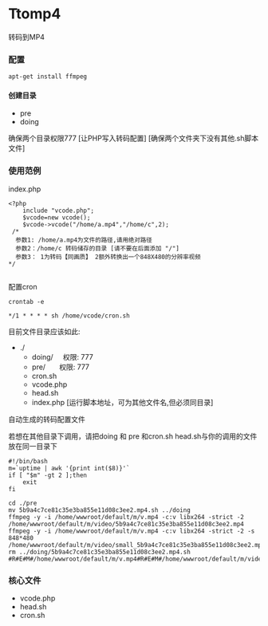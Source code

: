 # Ttomp4
转码到MP4

### 配置

```
apt-get install ffmpeg
```
#### 创建目录

* pre 
* doing

确保两个目录权限777 [让PHP写入转码配置]
[确保两个文件夹下没有其他.sh脚本文件]

### 使用范例

index.php


```
<?php
	include "vcode.php";
	$vcode=new vcode();
	$vcode->vcode("/home/a.mp4","/home/c",2);
 /*
  参数1: /home/a.mp4为文件的路径,请用绝对路径
  参数2：/home/c 转码储存的目录 [请不要在后面添加 "/"]
  参数3： 1为转码【同画质】 2额外转换出一个848X480的分辨率视频
*/


```

配置cron
```
crontab -e
```
```
*/1 * * * * sh /home/vcode/cron.sh 
```
目前文件目录应该如此:
* ./
	* doing/      权限: 777
	* pre/        权限: 777
	* cron.sh
	* vcode.php
	* head.sh
	* index.php  [运行脚本地址，可为其他文件名,但必须同目录]


自动生成的转码配置文件

若想在其他目录下调用，请把doing 和 pre 和cron.sh head.sh与你的调用的文件放在同一目录下

```
#!/bin/bash
m=`uptime | awk '{print int($8)}'`
if [ "$m" -gt 2 ];then
	exit
fi

cd ./pre
mv 5b9a4c7ce81c35e3ba855e11d08c3ee2.mp4.sh ../doing
ffmpeg -y -i /home/wwwroot/default/m/v.mp4 -c:v libx264 -strict -2 /home/wwwroot/default/m/video/5b9a4c7ce81c35e3ba855e11d08c3ee2.mp4
ffmpeg -y -i /home/wwwroot/default/m/v.mp4 -c:v libx264 -strict -2 -s 848*480 /home/wwwroot/default/m/video/small_5b9a4c7ce81c35e3ba855e11d08c3ee2.mp4
rm ../doing/5b9a4c7ce81c35e3ba855e11d08c3ee2.mp4.sh
#R#E#M#/home/wwwroot/default/m/v.mp4#R#E#M#/home/wwwroot/default/m/video/5b9a4c7ce81c35e3ba855e11d08c3ee2.mp4
```

### 核心文件

* vcode.php
* head.sh
* cron.sh


